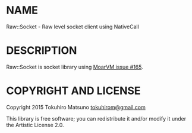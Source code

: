 NAME
====

Raw::Socket - Raw level socket client using NativeCall

DESCRIPTION
===========

Raw::Socket is socket library using [MoarVM issue #165](https://github.com/MoarVM/MoarVM/issues/165).

COPYRIGHT AND LICENSE
=====================

Copyright 2015 Tokuhiro Matsuno <tokuhirom@gmail.com>

This library is free software; you can redistribute it and/or modify it under the Artistic License 2.0.
